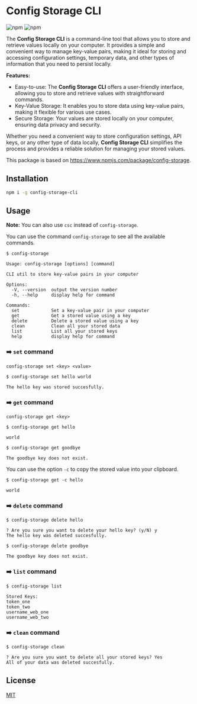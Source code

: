 # Config Storage CLI
![npm](https://img.shields.io/npm/l/config-storage-cli?color=blue)
![npm](https://img.shields.io/npm/v/config-storage-cli?color=blue)

The **Config Storage CLI** is a command-line tool that allows you to store and retrieve values locally on your computer. It provides a simple and convenient way to manage key-value pairs, making it ideal for storing and accessing configuration settings, temporary data, and other types of information that you need to persist locally.

**Features:**
- Easy-to-use: The **Config Storage CLI** offers a user-friendly interface, allowing you to store and retrieve values with straightforward commands.
- Key-Value Storage: It enables you to store data using key-value pairs, making it flexible for various use cases.
- Secure Storage: Your values are stored locally on your computer, ensuring data privacy and security.

Whether you need a convenient way to store configuration settings, API keys, or any other type of data locally, **Config Storage CLI** simplifies the process and provides a reliable solution for managing your stored values.

This package is based on https://www.npmjs.com/package/config-storage.

## Installation
```bash
npm i -g config-storage-cli
```

## Usage
**Note:** You can also use `csc` instead of `config-storage`.

You can use the command `config-storage` to see all the available commands.
```text
$ config-storage

Usage: config-storage [options] [command]

CLI util to store key-value pairs in your computer

Options:
  -V, --version  output the version number
  -h, --help     display help for command

Commands:
  set            Set a key-value pair in your computer
  get            Get a stored value using a key
  delete         Delete a stored value using a key
  clean          Clean all your stored data
  list           List all your stored keys
  help           display help for command
```

### :arrow_right: `set` command
```text
config-storage set <key> <value>
```

```text
$ config-storage set hello world

The hello key was stored succesfully.
```

### :arrow_right: `get` command
```text
config-storage get <key>
```

```text
$ config-storage get hello

world
```

```text
$ config-storage get goodbye

The goodbye key does not exist.
```

You can use the option `-c` to copy the stored value into your clipboard. 
```text
$ config-storage get -c hello

world
```

### :arrow_right: `delete` command
```text
$ config-storage delete hello

? Are you sure you want to delete your hello key? (y/N) y
The hello key was deleted succesfully.
```

```text
$ config-storage delete goodbye

The goodbye key does not exist.
```

### :arrow_right: `list` command
```text
$ config-storage list

Stored Keys:
token_one
token_two
username_web_one
username_web_two
```

### :arrow_right: `clean` command
```text
$ config-storage clean

? Are you sure you want to delete all your stored keys? Yes
All of your data was deleted succesfully.
```

## License
[MIT](https://github.com/vcgtz/config-storage-cli/blob/main/LICENSE)
